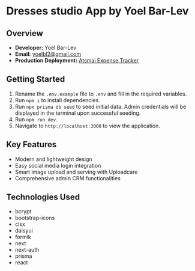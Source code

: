 # Dresses studio App by Yoel Bar-Lev

## Overview

- **Developer:** Yoel Bar-Lev
- **Email:** [yoelbl2@gmail.com](mailto:yoelbl2@gmail.com)
- **Production Deployment:** [Atsmai Expense Tracker](https://tehila-barlev.vercel.app/)

## Getting Started

1. Rename the `.env.example` file to `.env` and fill in the required variables.
2. Run `npm i` to install dependencies.
3. Run `npx prisma db seed` to seed initial data. Admin credentials will be displayed in the terminal upon successful seeding.
4. Run `npm run dev`.
5. Navigate to `http://localhost:3000` to view the application.

## Key Features

- Modern and lightweight design
- Easy social media login integration
- Smart image upload and serving with Uploadcare
- Comprehensive admin CRM functionalities

## Technologies Used

- bcrypt
- bootstrap-icons
- clsx
- daisyui
- formik
- next
- next-auth
- prisma
- react
